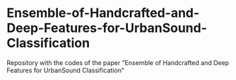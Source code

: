 # Ensemble-of-Handcrafted-and-Deep-Features-for-UrbanSound-Classification
Repository with the codes of the paper "Ensemble of Handcrafted and Deep Features for UrbanSound Classification"
